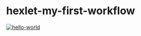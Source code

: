 # hexlet-my-first-workflow

[![hello-world](https://github.com/ressw/hexlet-my-first-workflow/actions/workflows/hello-world.yml/badge.svg?event=push)](https://github.com/ressw/hexlet-my-first-workflow/actions/workflows/hello-world.yml)
